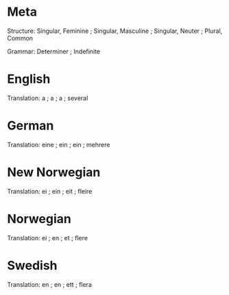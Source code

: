 Meta
====

Structure: Singular, Feminine ; Singular, Masculine ; Singular, Neuter ; Plural, Common

Grammar:   Determiner ; Indefinite




English
=======

Translation: a ; a ; a ; several



German
======

Translation: eine ; ein ; ein ; mehrere



New Norwegian
=============

Translation: ei ; ein ; eit ; fleire



Norwegian
=========

Translation: ei ; en ; et ; flere



Swedish
=======

Translation: en ; en ; ett ; flera
